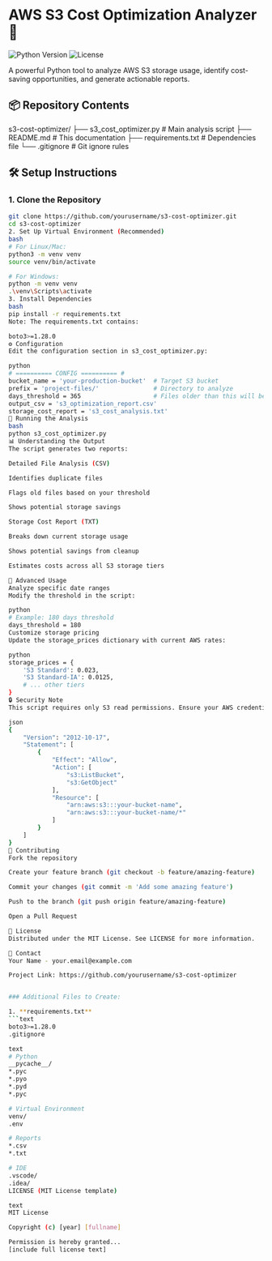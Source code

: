 # AWS S3 Cost Optimization Analyzer 🚀

![Python Version](https://img.shields.io/badge/python-3.6%2B-blue)
![License](https://img.shields.io/badge/license-MIT-green)

A powerful Python tool to analyze AWS S3 storage usage, identify cost-saving opportunities, and generate actionable reports.

## 📦 Repository Contents
s3-cost-optimizer/
├── s3_cost_optimizer.py # Main analysis script
├── README.md # This documentation
├── requirements.txt # Dependencies file
└── .gitignore # Git ignore rules


## 🛠️ Setup Instructions

### 1. Clone the Repository

```bash
git clone https://github.com/yourusername/s3-cost-optimizer.git
cd s3-cost-optimizer
2. Set Up Virtual Environment (Recommended)
bash
# For Linux/Mac:
python3 -m venv venv
source venv/bin/activate

# For Windows:
python -m venv venv
.\venv\Scripts\activate
3. Install Dependencies
bash
pip install -r requirements.txt
Note: The requirements.txt contains:

boto3>=1.28.0
⚙️ Configuration
Edit the configuration section in s3_cost_optimizer.py:

python
# ========== CONFIG ========== #
bucket_name = 'your-production-bucket'  # Target S3 bucket
prefix = 'project-files/'               # Directory to analyze
days_threshold = 365                    # Files older than this will be flagged
output_csv = 's3_optimization_report.csv'
storage_cost_report = 's3_cost_analysis.txt'
🚀 Running the Analysis
bash
python s3_cost_optimizer.py
📊 Understanding the Output
The script generates two reports:

Detailed File Analysis (CSV)

Identifies duplicate files

Flags old files based on your threshold

Shows potential storage savings

Storage Cost Report (TXT)

Breaks down current storage usage

Shows potential savings from cleanup

Estimates costs across all S3 storage tiers

🧰 Advanced Usage
Analyze specific date ranges
Modify the threshold in the script:

python
# Example: 180 days threshold
days_threshold = 180
Customize storage pricing
Update the storage_prices dictionary with current AWS rates:

python
storage_prices = {
    'S3 Standard': 0.023,
    'S3 Standard-IA': 0.0125,
    # ... other tiers
}
🔒 Security Note
This script requires only S3 read permissions. Ensure your AWS credentials are configured with minimal required permissions:

json
{
    "Version": "2012-10-17",
    "Statement": [
        {
            "Effect": "Allow",
            "Action": [
                "s3:ListBucket",
                "s3:GetObject"
            ],
            "Resource": [
                "arn:aws:s3:::your-bucket-name",
                "arn:aws:s3:::your-bucket-name/*"
            ]
        }
    ]
}
🤝 Contributing
Fork the repository

Create your feature branch (git checkout -b feature/amazing-feature)

Commit your changes (git commit -m 'Add some amazing feature')

Push to the branch (git push origin feature/amazing-feature)

Open a Pull Request

📄 License
Distributed under the MIT License. See LICENSE for more information.

📧 Contact
Your Name - your.email@example.com

Project Link: https://github.com/yourusername/s3-cost-optimizer


### Additional Files to Create:

1. **requirements.txt**
```text
boto3>=1.28.0
.gitignore

text
# Python
__pycache__/
*.pyc
*.pyo
*.pyd
*.pyc

# Virtual Environment
venv/
.env

# Reports
*.csv
*.txt

# IDE
.vscode/
.idea/
LICENSE (MIT License template)

text
MIT License

Copyright (c) [year] [fullname]

Permission is hereby granted...
[include full license text]